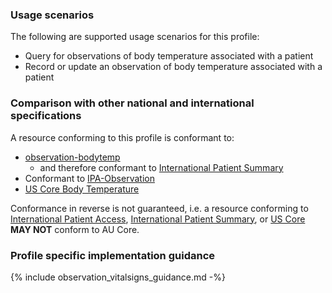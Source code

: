 ### Usage scenarios

The following are supported usage scenarios for this profile:

- Query for observations of body temperature associated with a patient
- Record or update an observation of body temperature associated with a patient


### Comparison with other national and international specifications

A resource conforming to this profile is conformant to:
- [observation-bodytemp](http://hl7.org/fhir/R4/observation-bodytemp.html)
  - and therefore conformant to [International Patient Summary](http://build.fhir.org/ig/HL7/fhir-ips)
- Conformant to [IPA-Observation](https://build.fhir.org/ig/HL7/fhir-ipa/StructureDefinition-ipa-observation.html)
- [US Core Body Temperature](http://hl7.org/fhir/us/core/StructureDefinition/us-core-body-temperature)

Conformance in reverse is not guaranteed, i.e. a resource conforming to [International Patient Access](https://build.fhir.org/ig/HL7/fhir-ipa), [International Patient Summary](http://build.fhir.org/ig/HL7/fhir-ips), or [US Core](http://hl7.org/fhir/us/core) **MAY NOT** conform to AU Core.


### Profile specific implementation guidance
{% include observation_vitalsigns_guidance.md -%}




